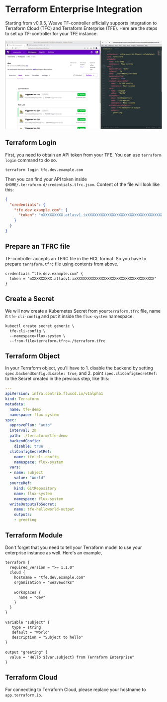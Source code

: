 # Terraform Enterprise Integration

Starting from v0.9.5, Weave TF-controller officially supports integration to Terraform Cloud (TFC) and 
Terraform Enterprise (TFE). Here are the steps to set up TF-controller for your TFE instance.

![](tfe_integration_01.png)

## Terraform Login

First, you need to obtain an API token from your TFE. You can use `terraform login` command to do so.

```shell
terraform login tfe.dev.example.com
```

Then you can find your API token inside `$HOME/.terraform.d/credentials.tfrc.json`.
Content of the file will look like this:
```json
{
  "credentials": {
    "tfe.dev.example.com": {
      "token": "mXXXXXXXXX.atlasv1.ixXXXXXXXXXXXXXXXXXXXXXXXXXXXXXXXXXXX"
    }
  }
}
```
## Prepare an TFRC file
TF-controller accepts an TFRC file in the HCL format. So you have to prepare `terraform.tfrc` file using contents from above.
```hcl
credentials "tfe.dev.example.com" {
  token = "mXXXXXXXXX.atlasv1.ixXXXXXXXXXXXXXXXXXXXXXXXXXXXXXXXXXXX"
}
```

## Create a Secret
We will now create a Kubernetes Secret from your`terraform.tfrc` file, 
name it `tfe-cli-config` and put it inside the `flux-system` namespace.

```shell
kubectl create secret generic \
  tfe-cli-config \
  --namespace=flux-system \
  --from-file=terraform.tfrc=./terraform.tfrc
```

## Terraform Object
In your Terraform object, you'll have to 1. disable the backend by setting `spec.backendConfig.disable: true`, and 2. point `spec.cliConfigSecretRef:` to the Secret created in the previous step, like this:
```yaml
---
apiVersion: infra.contrib.fluxcd.io/v1alpha1
kind: Terraform
metadata:
  name: tfe-demo
  namespace: flux-system
spec:
  approvePlan: "auto"
  interval: 2m
  path: ./terraform/tfe-demo
  backendConfig:
    disable: true
  cliConfigSecretRef:
    name: tfe-cli-config
    namespace: flux-system
  vars:
  - name: subject
    value: "World"
  sourceRef:
    kind: GitRepository
    name: flux-system
    namespace: flux-system
  writeOutputsToSecret:
    name: tfe-helloworld-output
    outputs:
    - greeting
```

## Terraform Module
Don't forget that you need to tell your Terraform model to use your enterprise instance as well. Here's an example,
```hcl
terraform {
  required_version = ">= 1.1.0"
  cloud {
    hostname = "tfe.dev.example.com"
    organization = "weaveworks"

    workspaces {
      name = "dev"
    }
  }
}

variable "subject" {
   type = string
   default = "World"
   description = "Subject to hello"
}

output "greeting" {
  value = "Hello ${var.subject} from Terraform Enterprise"
}
```

## Terraform Cloud
For connecting to Terraform Cloud, please replace your hostname to `app.terraform.io`.
